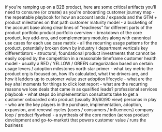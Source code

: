 if you're ramping up on a B2B product, here are some critical artifacts you'll need to consume (or create) as you're onboarding customer journey map - the repeatable playbook for how an account lands / expands and the GTM + product milestones on that path customer maturity model - a bucketing of the account base along clear lines of “readiness” for different parts of the product portfolio product portfolio overview - breakdown of the core product, key add-ons, and complementary modules along with canonical use cases for each use case matrix - all the recurring usage patterns for the product, potentially broken down by industry / department verticals key differentiators - structural, foundational product investments that cannot be easily copied by the competition in a reasonable timeframe customer health model - usually a RED / YELLOW / GREEN categorization based on certain usage levers / adoption milestones north star primer - what key metric the product org is focused on, how it’s calculated, what the drivers are, and how it ladders up to customer value user adoption lifecycle - what are the key aha! moments for things to click lost report - what are the recurring reasons we lose deals that came in as qualified leads? professional services playbook - what steps do implementation consultants take to get a customer onboarded onto product (usually 30/60/90 view) personas in play - who are the key players in the purchase, implementation, adoption, expansion, and renewal cycles (users / consumers / influencers) company loop / product flywheel - a synthesis of the core motion (across product development and go-to-market) that powers customer value / runs the business

